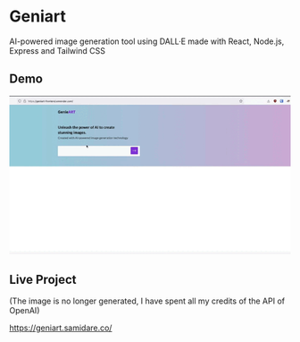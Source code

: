 # Geniart 
AI-powered image generation tool using DALL·E made with React, Node.js, Express and Tailwind CSS

## Demo 
![](demo.gif) 


## Live Project 

(The image is no longer generated, I have spent all my credits of the API of OpenAI) 

[https://geniart.samidare.co/
](https://geniart.samidare.co/)
